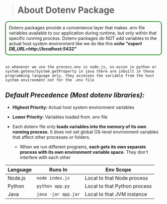 > # **About Dotenv Package**

<div style="border: 2px solid green; padding: 10px; border-radius: 10px">
  Dotenv packages provide a convenience layer that makes .env file variables available to our application during runtime, but only within that specific running process. Dotenv packages do NOT add variables to the actual host system environment like we do like this <i><b>echo "export DB_URL=http://localhost:5432"</b></i>
</div><br>

```text
so whenever we use the process.env in node.js, os.evion in python or system.getenv/System.getProperty in java there are inbuilt in these programming language only, they accesses the variable from the host system environment not for the .env file
```

## **_Default Precedence (Most dotenv libraries):_**

- **Highest Priority:** Actual host system environment variables
- **Lower Priority:** Variables loaded from .env file

- Each dotenv file only **loads variables into the memory of its own running process.**
  It does not set global OS-level environment variables that affect other processes or folders.
  - When we run different programs, **each gets its own separate process with its own environment variable space**. They don't interfere with each other

| Language | Runs In             | Env Scope                    |
| -------- | ------------------- | ---------------------------- |
| Node.js  | `node index.js`     | Local to that Node process   |
| Python   | `python app.py`     | Local to that Python process |
| Java     | `java -jar app.jar` | Local to that JVM instance   |
